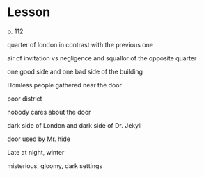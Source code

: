 # Lesson

p. 112 

quarter of london in contrast with the previous one

air of invitation vs negligence and squallor of the opposite quarter

one good side and one bad side of the  building

Homless people gathered near the door


poor district

nobody cares about the door

dark side of London and dark side of Dr. Jekyll

door used by Mr. hide


Late at night, winter

misterious, gloomy, dark settings


<!--stackedit_data:
eyJoaXN0b3J5IjpbLTIwMzc0MDM2MjIsMTM2MTI2MDYsLTY3OT
UyMDIwMCwtMTUwNzM4NDQwNSwtMTk2ODU1MTgwMl19
-->